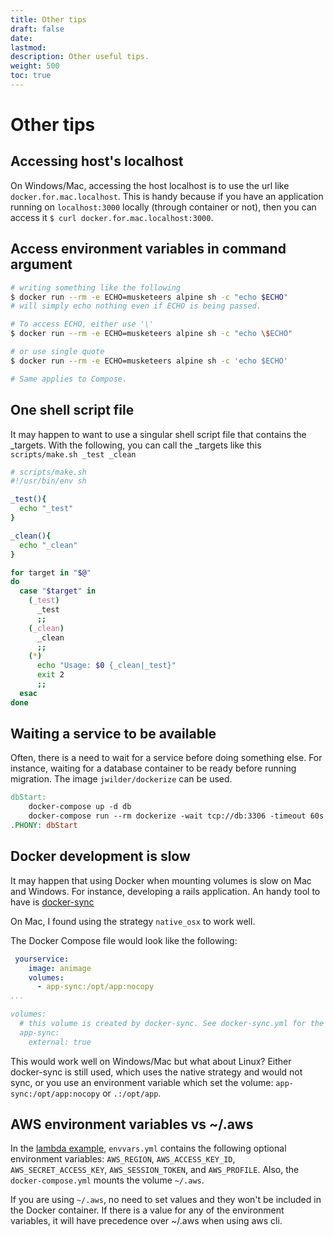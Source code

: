 ```yaml
---
title: Other tips
draft: false
date:
lastmod:
description: Other useful tips.
weight: 500
toc: true
---
```


# Other tips

## Accessing host's localhost

On Windows/Mac, accessing the host localhost is to use the url like `docker.for.mac.localhost`. This is handy because if you have an application running on `localhost:3000` locally (through container or not), then you can access it `$ curl docker.for.mac.localhost:3000`.

## Access environment variables in command argument

 ```bash
 # writing something like the following
 $ docker run --rm -e ECHO=musketeers alpine sh -c "echo $ECHO"
 # will simply echo nothing even if ECHO is being passed.

 # To access ECHO, either use '\'
 $ docker run --rm -e ECHO=musketeers alpine sh -c "echo \$ECHO"

 # or use single quote
 $ docker run --rm -e ECHO=musketeers alpine sh -c 'echo $ECHO'

# Same applies to Compose.
 ```

## One shell script file

It may happen to want to use a singular shell script file that contains the _targets. With the following, you can call the _targets like this `scripts/make.sh _test _clean`

```sh
# scripts/make.sh
#!/usr/bin/env sh

_test(){
  echo "_test"
}

_clean(){
  echo "_clean"
}

for target in "$@"
do
  case "$target" in
    (_test)
      _test
      ;;
    (_clean)
      _clean
      ;;
    (*)
      echo "Usage: $0 {_clean|_test}"
      exit 2
      ;;
  esac
done
```

## Waiting a service to be available

Often, there is a need to wait for a service before doing something else. For instance, waiting for a database container to be ready before running migration. The image `jwilder/dockerize` can be used.

```Makefile
dbStart:
	docker-compose up -d db
	docker-compose run --rm dockerize -wait tcp://db:3306 -timeout 60s
.PHONY: dbStart
```

## Docker development is slow

It may happen that using Docker when mounting volumes is slow on Mac and Windows. For instance, developing a rails application. An handy tool to have is [docker-sync][dockerSync]

On Mac, I found using the strategy `native_osx` to work well.

The Docker Compose file would look like the following:

```yml
 yourservice:
    image: animage
    volumes:
      - app-sync:/opt/app:nocopy
...

volumes:
  # this volume is created by docker-sync. See docker-sync.yml for the config
  app-sync:
    external: true
```

This would work well on Windows/Mac but what about Linux? Either docker-sync is still used, which uses the native strategy and would not sync, or you use an environment variable which set the volume: `app-sync:/opt/app:nocopy` or `.:/opt/app`.

## AWS environment variables vs ~/.aws

In the [lambda example][musketeersLambdaGoServerless], `envvars.yml` contains the following optional environment variables: `AWS_REGION`, `AWS_ACCESS_KEY_ID`, `AWS_SECRET_ACCESS_KEY`, `AWS_SESSION_TOKEN`, and `AWS_PROFILE`. Also, the `docker-compose.yml` mounts the volume `~/.aws`.

If you are using `~/.aws`, no need to set values and they won't be included in the Docker container. If there is a value for any of the environment variables, it will have precedence over ~/.aws when using aws cli.

[dockerSync]: http://docker-sync.io
[musketeersLambdaGoServerless]: https://gitlab.com/flemay/cookiecutter-musketeers-lambda-go-serverless/
